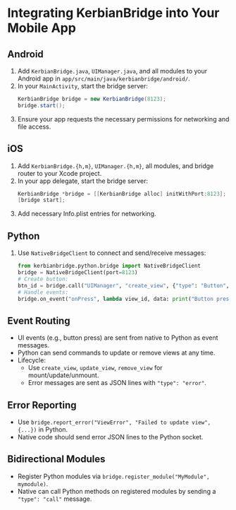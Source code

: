 # Integrating KerbianBridge into Your Mobile App

## Android

1. Add `KerbianBridge.java`, `UIManager.java`, and all modules to your Android app in `app/src/main/java/kerbianbridge/android/`.
2. In your `MainActivity`, start the bridge server:
   ```java
   KerbianBridge bridge = new KerbianBridge(8123);
   bridge.start();
   ```
3. Ensure your app requests the necessary permissions for networking and file access.

## iOS

1. Add `KerbianBridge.{h,m}`, `UIManager.{h,m}`, all modules, and bridge router to your Xcode project.
2. In your app delegate, start the bridge server:
   ```objectivec
   KerbianBridge *bridge = [[KerbianBridge alloc] initWithPort:8123];
   [bridge start];
   ```
3. Add necessary Info.plist entries for networking.

## Python

1. Use `NativeBridgeClient` to connect and send/receive messages:
   ```python
   from kerbianbridge.python.bridge import NativeBridgeClient
   bridge = NativeBridgeClient(port=8123)
   # Create button:
   btn_id = bridge.call("UIManager", "create_view", {"type": "Button", "props": {"text": "Hi"}})
   # Handle events:
   bridge.on_event("onPress", lambda view_id, data: print("Button pressed!"))
   ```

## Event Routing

- UI events (e.g., button press) are sent from native to Python as event messages.
- Python can send commands to update or remove views at any time.
- Lifecycle:
  - Use `create_view`, `update_view`, `remove_view` for mount/update/unmount.
  - Error messages are sent as JSON lines with `"type": "error"`.

## Error Reporting

- Use `bridge.report_error("ViewError", "Failed to update view", {...})` in Python.
- Native code should send error JSON lines to the Python socket.

## Bidirectional Modules

- Register Python modules via `bridge.register_module("MyModule", mymodule)`.
- Native can call Python methods on registered modules by sending a `"type": "call"` message.
